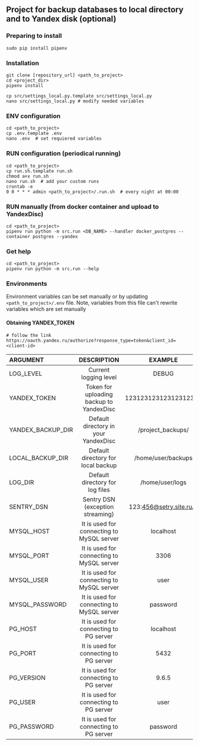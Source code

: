 ## Project for backup databases to local directory and to Yandex disk (optional)

### Preparing to install
```shell script
sudo pip install pipenv
```

### Installation
```shell script
git clone [repository_url] <path_to_project>
cd <project_dir>
pipenv install

cp src/settings_local.py.template src/settings_local.py
nano src/settings_local.py # modify needed variables
```

### ENV configuration
```shell script
cd <path_to_project>
cp .env.template .env
nano .env  # set requiered variables
```

### RUN configuration (periodical running) 
```shell script
cd <path_to_project>
cp run.sh.template run.sh
chmod a+x run.sh
nano run.sh  # add your custom runs
crontab -e
0 0 * * * admin <path_to_project>/.run.sh  # every night at 00:00
```

### RUN manually (from docker container and upload to YandexDisc)
```shell script
cd <path_to_project>
pipenv run python -m src.run <DB_NAME> --handler docker_postgres --container postgres --yandex
```

### Get help
```shell script
cd <path_to_project>
pipenv run python -m src.run --help
```


### Environments

Environment variables can be set manually or by updating `<path_to_project>/.env` file. 
Note, variables from this file can't rewrite variables which are set manually 

#### Obtaining YANDEX_TOKEN
```shell script
# follow the link
https://oauth.yandex.ru/authorize?response_type=token&client_id=<client-id>
```

| ARGUMENT | DESCRIPTION | EXAMPLE | DEFAULT |
|:----------------- |:-----------------------------------------:|:-----------------------:|:-------------------------:|
| LOG_LEVEL         | Current logging level                     | DEBUG                   | INFO                      |    
| YANDEX_TOKEN      | Token for uploading backup to YandexDisc  | 12312312312312312312    |                           |
| YANDEX_BACKUP_DIR | Default directory in your YandexDisc      | /project_backups/       | /backups/                 |
| LOCAL_BACKUP_DIR  | Default directory for local backup        | /home/user/backups      | <path_to_project>/backups/|
| LOG_DIR           | Default directory for log files           | /home/user/logs         | <path_to_project>/logs/   |
| SENTRY_DSN        | Sentry DSN (exception streaming)          | 123:456@setry.site.ru/1 |                           |
| MYSQL_HOST        | It is used for connecting to MySQL server | localhost               | localhost                 |
| MYSQL_PORT        | It is used for connecting to MySQL server | 3306                    | 3306                      |
| MYSQL_USER        | It is used for connecting to MySQL server | user                    | root                      |
| MYSQL_PASSWORD    | It is used for connecting to MySQL server | password                | password                  |
| PG_HOST           | It is used for connecting to PG server    | localhost               | localhost                 |
| PG_PORT           | It is used for connecting to PG server    | 5432                    | 5432                      |
| PG_VERSION        | It is used for connecting to PG server    | 9.6.5                   | 9.6.5                     |
| PG_USER           | It is used for connecting to PG server    | user                    | postgres                  |
| PG_PASSWORD       | It is used for connecting to PG server    | password                | password                  |


